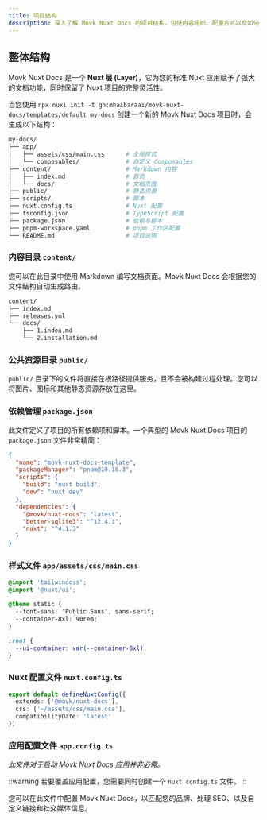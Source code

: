 ```yaml
---
title: 项目结构
description: 深入了解 Movk Nuxt Docs 的项目结构，包括内容组织、配置方式以及如何利用 Nuxt 的完整功能进行扩展。
---
```


## 整体结构

Movk Nuxt Docs 是一个 **Nuxt 层 (Layer)**，它为您的标准 Nuxt 应用赋予了强大的文档功能，同时保留了 Nuxt 项目的完整灵活性。

当您使用 `npx nuxi init -t gh:mhaibaraai/movk-nuxt-docs/templates/default my-docs` 创建一个新的 Movk Nuxt Docs 项目时，会生成以下结构：

```bash
my-docs/
├── app/
│   ├── assets/css/main.css      # 全局样式
│   └── composables/             # 自定义 Composables
├── content/                     # Markdown 内容
│   ├── index.md                 # 首页
│   └── docs/                    # 文档页面
├── public/                      # 静态资源
├── scripts/                     # 脚本
├── nuxt.config.ts               # Nuxt 配置
├── tsconfig.json                # TypeScript 配置
├── package.json                 # 依赖与脚本
├── pnpm-workspace.yaml          # pnpm 工作区配置
└── README.md                    # 项目说明
```

### 内容目录 `content/`

您可以在此目录中使用 Markdown 编写文档页面。Movk Nuxt Docs 会根据您的文件结构自动生成路由。

```bash
content/
├── index.md
├── releases.yml
└── docs/
    ├── 1.index.md
    └── 2.installation.md
```

### 公共资源目录 `public/`

`public/` 目录下的文件将直接在根路径提供服务，且不会被构建过程处理。您可以将图片、图标和其他静态资源存放在这里。

### 依赖管理 `package.json`

此文件定义了项目的所有依赖项和脚本。一个典型的 Movk Nuxt Docs 项目的 `package.json` 文件非常精简：

```json [package.json]
{
  "name": "movk-nuxt-docs-template",
  "packageManager": "pnpm@10.18.3",
  "scripts": {
    "build": "nuxt build",
    "dev": "nuxt dev"
  },
  "dependencies": {
    "@movk/nuxt-docs": "latest",
    "better-sqlite3": "^12.4.1",
    "nuxt": "^4.1.3"
  }
}
```

### 样式文件 `app/assets/css/main.css`

```css [app/assets/css/main.css]
@import 'tailwindcss';
@import '@nuxt/ui';

@theme static {
  --font-sans: 'Public Sans', sans-serif;
  --container-8xl: 90rem;
}

:root {
  --ui-container: var(--container-8xl);
}
```

### Nuxt 配置文件 `nuxt.config.ts`

```typescript [nuxt.config.ts]
export default defineNuxtConfig({
  extends: ['@movk/nuxt-docs'],
  css: ['~/assets/css/main.css'],
  compatibilityDate: 'latest'
})
```

### 应用配置文件 `app.config.ts`

*此文件对于启动 Movk Nuxt Docs 应用并非必需。*

::warning
若要覆盖应用配置，您需要同时创建一个 `nuxt.config.ts` 文件。
::

您可以在此文件中配置 Movk Nuxt Docs，以匹配您的品牌、处理 SEO、以及自定义链接和社交媒体信息。
